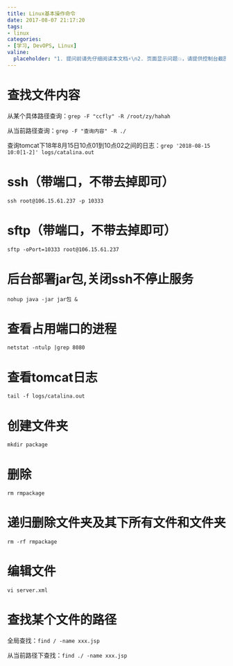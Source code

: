 ```yaml
---
title: Linux基本操作命令
date: 2017-08-07 21:17:20
tags:
- linux
categories:
- [学习, DevOPS, Linux]
valine:
  placeholder: "1. 提问前请先仔细阅读本文档⚡\n2. 页面显示问题💥，请提供控制台截图📸或者您的测试网址\n3. 其他任何报错💣，请提供详细描述和截图📸，祝食用愉快💪"
---
```


# 查找文件内容

从某个具体路径查询：`grep -F "ccfly" -R /root/zy/hahah`

从当前路径查询：`grep -F "查询内容" -R ./`

查询tomcat下18年8月15日10点01到10点02之间的日志：`grep '2018-08-15 10:0[1-2]' logs/catalina.out`

# ssh（带端口，不带去掉即可）

`ssh root@106.15.61.237 -p 10333`

# sftp（带端口，不带去掉即可）

`sftp -oPort=10333 root@106.15.61.237`

# 后台部署jar包,关闭ssh不停止服务

`nohup java -jar jar包 &`

# 查看占用端口的进程

`netstat -ntulp |grep 8080`

# 查看tomcat日志

`tail -f logs/catalina.out`

# 创建文件夹

`mkdir package`

# 删除

`rm rmpackage`

# 递归删除文件夹及其下所有文件和文件夹

`rm -rf rmpackage`

# 编辑文件

`vi server.xml`

# 查找某个文件的路径

全局查找：`find / -name xxx.jsp`

从当前路径下查找：`find ./ -name xxx.jsp`

